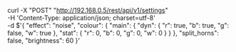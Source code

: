 curl -X "POST" "http://192.168.0.5/rest/api/v1/settings" \
     -H 'Content-Type: application/json; charset=utf-8' \
     -d $'{
  "effect": "noise",
  "colour": {
    "main": {
      "dyn": {
        "r": true,
        "b": true,
        "g": false,
        "w": true
      },
      "stat": {
        "r": 0,
        "b": 0,
        "g": 0,
        "w": 0
      }
    }
  },
  "split_horns": false,
  "brightness": 60
}'
